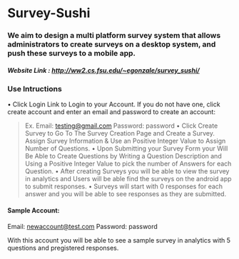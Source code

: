 # Survey-Sushi
### We aim to design a multi platform survey system that allows administrators to create surveys on a desktop system, and push these surveys to a mobile app.

##### Website Link : http://ww2.cs.fsu.edu/~egonzale/survey_sushi/

### Use Intructions
• Click Login Link to Login to your Account.  If you do not have one, click create account and enter an email and password to create an account:  
> Ex. Email: testing@gmail.com  Password: password
• Click Create Survey to Go To The Survey Creation Page and Create a Survey.
> Assign Survey Information & Use an Positive Integer Value to Assign Number of Questions.
• Upon Submitting your Survey Form your Will Be Able to Create Questions by Writing a Question Description and Using a Positive Integer Value to pick the number of Answers for each Question.
• After creating Surveys you will be able to view the survey in analytics and Users will be able find the surveys on the android app to submit responses.
• Surveys will start with 0 responses for each answer and you will be able to see responses as they are submitted.

#### Sample Account:
Email: newaccount@test.com
Password: password

With this account you will be able to see a sample survey in analytics with 5 questions and pregistered responses.
